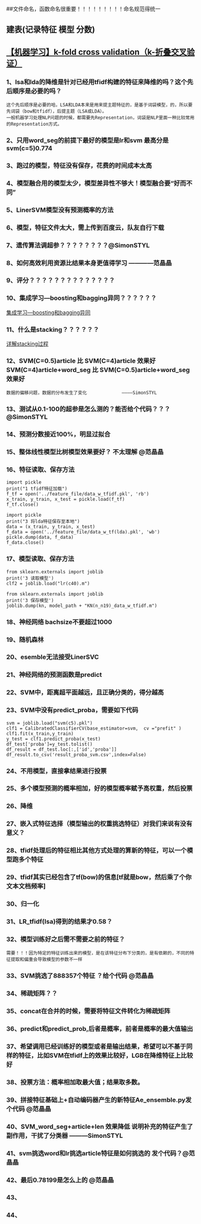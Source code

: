##文件命名，函数命名很重要！！！！！！！！！命名规范得统一

## 建表(记录特征 模型 分数)


## [【机器学习】k-fold cross validation（k-折叠交叉验证）](https://blog.csdn.net/evillist/article/details/61912827)

### 1、lsa和lda的降维是针对已经用tfidf构建的特征来降维的吗？这个先后顺序是必要的吗？
```
这个先后顺序是必要的哈，LSA和LDA本来是用来提主题特征的，是基于词袋模型，的，所以要先词袋（bow和tfidf），后提主题（LSA或LDA）。
一般机器学习处理NLP问题的时候，都需要先Representation，词袋是NLP里面一种比较常用的Representation方式。
```
### 2、只用word_seg的前提下最好的模型是lr和svm 最高分是svm(c=5)0.774

### 3、跑过的模型，特征没有保存，花费的时间成本太高

### 4、模型融合用的模型太少，模型差异性不够大！模型融合要“好而不同”

### 5、LinerSVM模型没有预测概率的方法

### 6、模型，特征文件太大，需上传到百度云，队友自行下载

### 7、遗传算法调超参？？？？？？？？@SimonSTYL

### 8、如何高效利用资源比结果本身更值得学习        ————范晶晶
                                    
### 9、评分？？？？？？？？？？？？？？

### 10、集成学习—boosting和bagging异同？？？？？？
[集成学习—boosting和bagging异同](https://www.cnblogs.com/dudumiaomiao/p/6361777.html)

### 11、什么是stacking？？？？？？
[详解stacking过程](https://blog.csdn.net/wstcjf/article/details/77989963)

### 12、SVM(C=0.5)article 比 SVM(C=4)article 效果好  SVM(C=4)article+word_seg 比 SVM(C=0.5)article+word_seg  效果好
    数据的偏移问题，数据的分布发生了变化             ————SimonSTYL

### 13、测试从0.1-100的超参是怎么测的？能否给个代码？？？@SimonSTYL

### 14、预测分数接近100%，明显过拟合

### 15、整体线性模型比树模型效果要好？ 不太理解 @范晶晶

### 16、特征读取、保存方法
```
import pickle
print("1 tfidf特征加载")
f_tf = open('../feature_file/data_w_tfidf.pkl', 'rb')
x_train, y_train, x_test = pickle.load(f_tf)
f_tf.close()
```
```
import pickle
print("3 将lda特征保存至本地")
data = (x_train, y_train, x_test)
f_data = open('../feature_file/data_w_tf(lda).pkl', 'wb')
pickle.dump(data, f_data)
f_data.close()
```

### 17、模型读取、保存方法
```
from sklearn.externals import joblib
print('3 读取模型')
clf2 = joblib.load("lr(c40).m")
```

```
from sklearn.externals import joblib
print('3 保存模型')
joblib.dump(kn, model_path + "KN(n_n19)_data_w_tfidf.m")
```
### 18、神经网络 bachsize不要超过1000

### 19、随机森林

### 20、esemble无法接受LinerSVC

### 21、神经网络的预测函数是predict

### 22、SVM中，距离超平面越远，且正确分类的，得分越高

### 23、SVM中没有predict_proba，需要如下代码
```
svm = joblib.load("svm(c5).pkl")
clf1 = CalibratedClassifierCV(base_estimator=svm,  cv ="prefit" )
clf1.fit(x_train,y_train)
y_test = clf1.predict_proba(x_test)
df_test['proba']=y_test.tolist()
df_result = df_test.loc[:,['id','proba']]
df_result.to_csv('result_proba_svm.csv',index=False)

```

### 24、不用模型，直接拿结果进行投票

### 25、多个模型预测的概率相加，好的模型概率赋予高权重，然后投票

### 26、降维

### 27、嵌入式特征选择（模型输出的权重挑选特征）对我们来说有没有意义？

### 28、tfidf处理后的特征相比其他方式处理的算新的特征，可以一个模型跑多个特征

### 29、tfidf其实已经包含了tf(bow)的信息[tf就是bow，然后乘了个你文本文档频率]

### 30、归一化

### 31、LR_tfidf(lsa)得到的结果才0.58？

### 32、模型训练好之后需不需要之前的特征？
    需要！！！因为特定的特征训练出来的模型，是在该特征分布下分类的，是有依赖的，不同的特征提取和偏重会导致模型的参数不一样

### 33、SVM挑选了888357个特征 ？给个代码 @范晶晶

### 34、稀疏矩阵？？

### 35、concat在合并的时候，需要将特征文件转化为稀疏矩阵

### 36、predict和predict_prob,后者是概率，前者是概率的最大值输出

### 37、希望调用已经训练好的模型或者是输出结果，希望可以不基于同样的特征，比如SVM在tfidf上的效果比较好，LGB在降维特征上比较好

### 38、投票方法：概率相加取最大值；结果取多数。

### 39、拼接特征基础上+自动编码器产生的新特征Ae_ensemble.py发个代码 @范晶晶

### 40、SVM_word_seg+article+len 效果降低 说明补充的特征产生了副作用，干扰了分类器      ———SimonSTYL

### 41、svm挑选word和lr挑选article特征是如何挑选的 发个代码？@范晶晶

### 42、最后0.78199是怎么上的 @范晶晶

### 43、

### 44、











